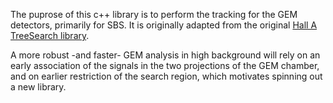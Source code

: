 The puprose of this c++ library is to perform the tracking for the GEM detectors, primarily for SBS.
It is originally adapted from the original [Hall A TreeSearch library](https://github.com/JeffersonLab/TreeSearch/tree/sbs).

A more robust -and faster- GEM analysis in high background will rely on an early association of the signals in the two projections of the GEM chamber, 
and on earlier restriction of the search region, which motivates spinning out a new library.


